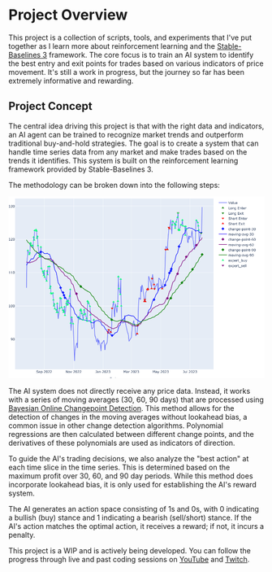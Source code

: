 # Project Overview

This project is a collection of scripts, tools, and experiments that I've put together as I learn more about reinforcement learning and the [Stable-Baselines 3](https://stable-baselines3.readthedocs.io/en/master/) framework. The core focus is to train an AI system to identify the best entry and exit points for trades based on various indicators of price movement. It's still a work in progress, but the journey so far has been extremely informative and rewarding.

## Project Concept

The central idea driving this project is that with the right data and indicators, an AI agent can be trained to recognize market trends and outperform traditional buy-and-hold strategies. The goal is to create a system that can handle time series data from any market and make trades based on the trends it identifies. This system is built on the reinforcement learning framework provided by Stable-Baselines 3.

The methodology can be broken down into the following steps:

![](images/img.png)

The AI system does not directly receive any price data. Instead, it works with a series of moving averages (30, 60, 90 days) that are processed using [Bayesian Online Changepoint Detection](https://github.com/y-bar/bocd). This method allows for the detection of changes in the moving averages without lookahead bias, a common issue in other change detection algorithms. Polynomial regressions are then calculated between different change points, and the derivatives of these polynomials are used as indicators of direction. 

To guide the AI's trading decisions, we also analyze the "best action" at each time slice in the time series. This is determined based on the maximum profit over 30, 60, and 90 day periods. While this method does incorporate lookahead bias, it is only used for establishing the AI's reward system.

The AI generates an action space consisting of 1s and 0s, with 0 indicating a bullish (buy) stance and 1 indicating a bearish (sell/short) stance. If the AI's action matches the optimal action, it receives a reward; if not, it incurs a penalty.

This project is a WIP and is actively being developed. You can follow the progress through live and past coding sessions on [YouTube](https://www.youtube.com/@cranialtrauma/) and [Twitch](https://www.twitch.tv/cranialtrauma).